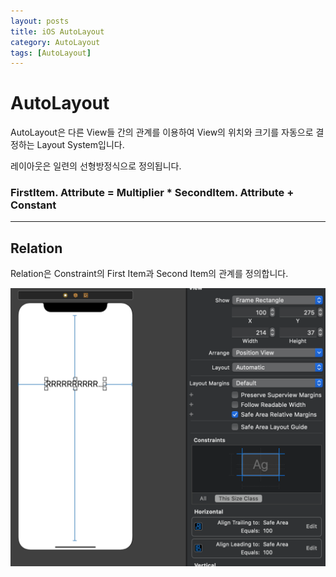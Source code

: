 ```yaml
---
layout: posts
title: iOS AutoLayout
category: AutoLayout
tags: [AutoLayout]
---
```

# AutoLayout
AutoLayout은 다른 View들 간의 관계를 이용하여 View의 위치와 크기를 자동으로 결정하는 Layout System입니다.


레이아웃은 일련의 선형방정식으로 정의됩니다.
### FirstItem. Attribute = Multiplier * SecondItem. Attribute + Constant
---
## Relation
Relation은 Constraint의 First Item과 Second Item의 관계를 정의합니다.

![LessThanorEqual1](/image/autolayout/LessThanorEqual1.png)
